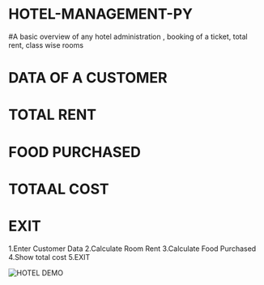 # HOTEL-MANAGEMENT-PY
  #A basic overview of any hotel administration , booking of a ticket, total rent, class wise rooms

# DATA OF A CUSTOMER
# TOTAL RENT
# FOOD PURCHASED
# TOTAAL COST
# EXIT
        
1.Enter Customer Data
2.Calculate Room Rent
3.Calculate Food Purchased
4.Show total cost
5.EXIT



![HOTEL DEMO](https://user-images.githubusercontent.com/71262550/153016153-f4faaedf-866c-4a06-b5c9-55e50efe693b.gif)
